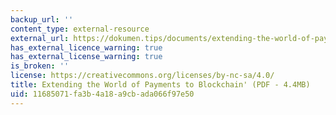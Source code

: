 ```yaml
---
backup_url: ''
content_type: external-resource
external_url: https://dokumen.tips/documents/extending-the-world-of-payments-to-blockchain.html?page=1
has_external_licence_warning: true
has_external_license_warning: true
is_broken: ''
license: https://creativecommons.org/licenses/by-nc-sa/4.0/
title: Extending the World of Payments to Blockchain' (PDF - 4.4MB)
uid: 11685071-fa3b-4a18-a9cb-ada066f97e50
---
```

